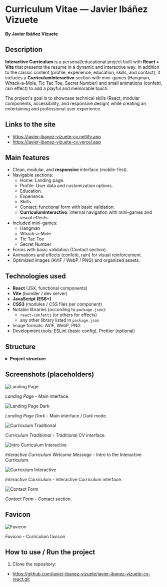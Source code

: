 # Curriculum Vitae — Javier Ibáñez Vizuete

**By Javier Ibáñez Vizuete**

## Description

**Interactive Curriculum** is a personal/educational project built with **React + Vite** that presents the resume in a dynamic and interactive way. In addition to the classic content (profile, experience, education, skills, and contact), it includes a **CurriculumInteractivo** section with mini-games (Hangman, Whack-a-Mole, Tic Tac Toe, Secret Number) and small animations (confetti, rain effect) to add a playful and memorable touch.

The project's goal is to showcase technical skills (React, modular components, accessibility, and responsive design) while creating an entertaining and professional user experience.

## Links to the site

-   https://javier-ibanez-vizuete-cv.netlify.app
-   https://javier-ibanez-vizuete-cv.vercel.app

## Main features

-   Clean, modular, and **responsive** interface (mobile-first).
-   Navigable sections:
    -   Home: Landing page.
    -   Profile: User data and customization options.
    -   Education.
    -   Experience.
    -   Skills.
    -   Contact: functional form with basic validation.
    -   **CurriculumInteractivo**: internal navigation with mini-games and visual effects.
-   Included mini-games:
    -   Hangman
    -   Whack-a-Mole
    -   Tic Tac Toe
    -   Secret Number
-   Forms with basic validation (Contact section).
-   Animations and effects (confetti, rain) for visual reinforcement.
-   Optimized images (AVIF / WebP / PNG) and organized assets.

## Technologies used

-   **React** (JSX, functional components)
-   **Vite** (bundler / dev server)
-   **JavaScript (ES6+)**
-   **CSS3** (modules / CSS files per component)
-   Notable libraries (according to `package.json`):
    -   `react-confetti` (or others for effects)
    -   any other library listed in `package.json`
-   Image formats: AVIF, WebP, PNG
-   Development tools: ESLint (basic config), Prettier (optional)

## Structure
<details>
<summary><strong>Project structure</strong></summary>

```text
javier-ibanez-vizuete-cv-react/
├─ README.md
├─ index.html
├─ package-lock.json
├─ package.json
├─ public/
│  └─ javier-ibanez-vizuete-cv-favicon.png
├─ src/
│  ├─ App.css
│  ├─ App.jsx
│  ├─ assets/
│  │  ├─ icons/
│  │  └─ pictures/
│  ├─ components/
│  │  ├─ Button/
│  │  ├─ CircularProgressBar/
│  │  ├─ CongratsScreen/
│  │  ├─ ContactSection/
│  │  ├─ CurriculumComplete/
│  │  ├─ CurriculumInteractive/
│  │  ├─ CurriculumTraditional/
│  │  ├─ CvSelector/
│  │  ├─ DevLanguages/
│  │  ├─ Education/
│  │  ├─ Experience/
│  │  ├─ Footer/
│  │  ├─ Navigation/
│  │  ├─ NightMode/
│  │  ├─ Profile/
│  │  └─ Skills/
│  ├─ helpers/
│  │  └─ localStorage/
│  ├─ index.css
│  ├─ main.jsx
│  └─ utils/
│     ├─ CV_DATA.js
│     ├─ INITIAL_MOLE_STATES.js
│     ├─ LETTERS.js
│     ├─ TIC_TAC_TOE_INITIAL_STATS.js
│     └─ WORDS_DATA.js
└─ vite.config.js
```

</details>

## Screenshots (placeholders)

![Landing Page](/public/screenshots/landing-page.JPG)

_Landing Page_ - Main interface.

![Landing Page Dark](/public/screenshots/landing-page-dark.JPG)

_Landing Page Dark_ - Main interface / Dark mode.

![Curriculum Traditional](/public/screenshots/traditional-cv.JPG)

_Curriculum Traditional_ - Traditional CV interface.

![Intro Curriculum Interactive](/public/screenshots/intro-interactive-cv.JPG)

_Interactive Curriculum Welcome Message_ - Intro to the Interactive Curriculum.

![Curriculum Interactive](/public/screenshots/interactive-cv.JPG)

_Interactive Curriculum_ - Interactive Curriculum interface.

![Contact Form](/public/screenshots/contact-section.JPG)

_Contact Form_ - Contact section.

## Favicon

![Favicon](/public/javier-ibanez-vizuete-cv-favicon.png)

_Favicon_ - Curriculum favicon

## How to use / Run the project

1. Clone the repository:

-   https://github.com/javier-ibanez-vizuete/javier-ibanez-vizuete-cv-react.git

```

```

